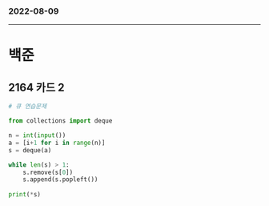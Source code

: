### 2022-08-09
--------------------
# 백준

## 2164 카드 2

```python
# 큐 연습문제

from collections import deque

n = int(input())
a = [i+1 for i in range(n)]
s = deque(a)

while len(s) > 1:
    s.remove(s[0])
    s.append(s.popleft())
    
print(*s)
```